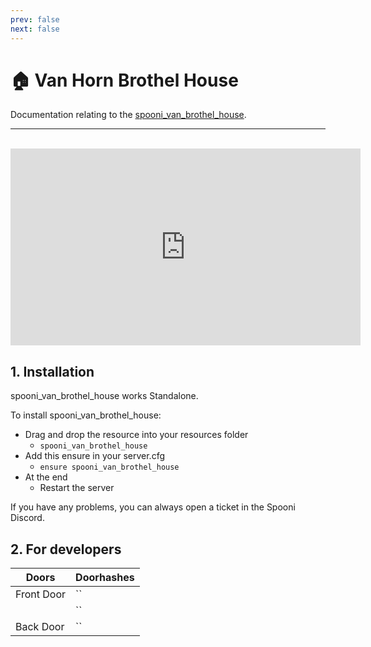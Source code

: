 ```yaml
---
prev: false
next: false
---
```


# 🏠 Van Horn Brothel House
Documentation relating to the [spooni_van_brothel_house](https://spooni-mapping.tebex.io/package/6095247).

___
<br>
<iframe width="560" height="315" src="https://www.youtube.com/embed/DlFX-Y2Mhqw?si=Beay19-g2OdZ8TXk" frameborder="0" allow="accelerometer; autoplay; clipboard-write; encrypted-media; gyroscope; picture-in-picture; web-share" allowfullscreen></iframe>

## 1. Installation
spooni_van_brothel_house works Standalone.  

To install spooni_van_brothel_house:
- Drag and drop the resource into your resources folder
  - `spooni_van_brothel_house`
- Add this ensure in your server.cfg
  - `ensure spooni_van_brothel_house`
- At the end
  - Restart the server

If you have any problems, you can always open a ticket in the Spooni Discord.

## 2. For developers
| Doors                     | Doorhashes
|---------------------------|----------------------------------------------------------------------------------|
| Front Door                | ``
|                           | ``
| Back Door                 | ``
